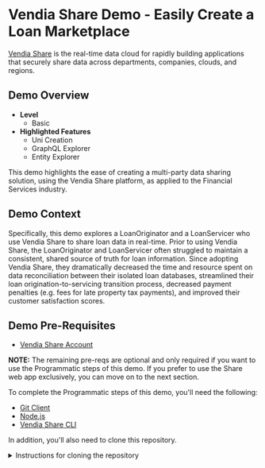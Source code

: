 # Vendia Share Demo - Easily Create a Loan Marketplace

[Vendia Share](https://www.vendia.net) is the real-time data cloud for rapidly building applications that securely share data across departments, companies, clouds, and regions.  

## Demo Overview

* __Level__
    * Basic
* __Highlighted Features__
    * Uni Creation
    * GraphQL Explorer
    * Entity Explorer

This demo highlights the ease of creating a multi-party data sharing solution, using the Vendia Share platform, as applied to the Financial Services industry. 

## Demo Context
Specifically, this demo explores a LoanOriginator and a LoanServicer who use Vendia Share to share loan data in real-time.  Prior to using Vendia Share, the LoanOriginator and LoanServicer often struggled to maintain a consistent, shared source of truth for loan information.   Since adopting Vendia Share, they dramatically decreased the time and resource spent on data reconciliation between their isolated loan databases, streamlined their loan origination-to-servicing transition process, decreased payment penalties (e.g. fees for late  property tax payments), and improved their customer satisfaction scores.

## Demo Pre-Requisites

* [Vendia Share Account](https://share.vendia.net/signup)

__NOTE:__ The remaining pre-reqs are optional and only required if you want to use the Programmatic steps of this demo.  If you prefer to use the Share web app exclusively, you can move on to the next section.

To complete the Programmatic steps of this demo, you'll need the following:

* [Git Client](https://git-scm.com/downloads)
* [Node.js](https://nodejs.org/en/download/)
* [Vendia Share CLI](https://vendia.net/docs/share/cli)

In addition, you'll also need to clone this repository.

<details>
<summary>Instructions for cloning the repository</summary>

## Clone with SSH
 
```bash
git clone git@github.com:vendia/examples.git

## Step 1 - Create a Multi-Party Uni
To create a Uni, you can use either the [Share Web Application](https://share.vendia.net) or the [Share CLI]((https://vendia.net/docs/share/cli).

### Create a Uni using the Share Web Application
To create a Uni using the Share Web Application:

1. Click the `+ Create Universal Application` button
1. Select the `Create your own` option
1. Enter a unique name, prefixed with `test-`, and then click `Next`
1. Define an `OriginatorNode` and a `ServicerNode`
    1. Feel free to vary the `Node region` but leave the other defaults the same
1. Click the checkbox on each node definition and then click `Next`
1. Copy the contents of [schema.json](uni_configuration/schema.json) into the `Uni Schema` text area
    1. Be sure to remove all existing content prior to copying in the new content
1. Scroll to the bottom of the page an expand the `Initial State` section
1. Copy the contents of [initial-state.json](uni_configuration/initial-state.json) into the `Inital State` text area
1. Click `Create`

Wait about 5 minutes for the Uni to reach a `Running` state.

### Create a Uni Programmatically
To create a Uni using the Share CLI:

1. Change directories to `uni_configuration`
    1. `cd uni_configuration`
1. Create your own copy of the `registration.json.sample` file, removing the `.sample` suffix
    1. `cp registration.json.sample registration.json`
1. Edit the `registration.json` file changing
    1. `name` - keep the `test-` prefix but make the remainder of the name unique
    1. `userId` - on both nodes should match your Vendia Share `userId` (i.e. your email address)
1. Create the Uni
    1. `share uni create --config registration.json`

Wait about 5 minutes for the Uni to reach a `Running` state.

## Step 2 - Explore the Uni
Using the Share Web App, explore the Uni and its nodes in more detail.

### Uni Views
Select a Uni by name from the Uni listing to view Uni details.  These views are accessible directly under the Uni's name from the Uni details view.

* __Partner Nodes__ - A list of all partner nodes.  In this demo, there are none as you're acting on behalf of both participants.
* __Schema__ - The schema for the Uni, which is identical to [schema.json](uni_configuration/schema.json)
* __Transactions__ - All transactions of the Uni, and their corresponding block in the distributed ledger 
* __Uni Settings__ - Participant listing and Uni management functions

### Node Configuration Views
Click the `Manage node` button to view node details.  These views are accessible using the left menu of the Node details view.

* __Resources__ - All underlying cloud resources for the node
* __Success Notifications__ - Integrations used to notify when a successful transaction occurs in the Uni
* __Error Notifications__ - Integrations used to notify when a failed transaction occurs on the Node
* __Ingress__ - Management of inbound, asynchronous processing channels

### Node Views
* __Entity Explorer__ - A visual tool for exploring and changing the scalar contents of the node
* __GraphQL Explorer__ - A GraphQL-centric tool for exploring and changing the contents of the node
* __File Explorer__ - A visual tool for exploring and changing the file contents of the node
* __Smart Contracts__ -  A tool for managing the Smart Contracts of the node

## Step 3 - Explore the Pre-Loaded Data of the Uni
The `initial-state.json` file referenced in Step 1 was used to seed the Uni with data.  Creating a Uni based on an initial, known set of data can simplify development and testing.

You can now explore that data using several of the Node Views mentioned in the last step.

### Explore Data using Entity Explorer
You can view data using the Entity Explorer view from either node in the Uni.

**NOTE:** Vendia's security model allows users to see Unis and nodes they have access to. You are able to work with either node because both nodes were created with the same user.

1. Click `Entity Explorer` on either node
1. View both `Loan` items
    1. Columns allow sorting
    1. Clicking on an `_id` value shows a detailed view of the `Loan`
    1. Clicking on `View history` from the detailed view shows all version of the `Loan` over time
1. View the `Loan Perforamnce` items
    1. Repeat the same sub-steps from above
    
### Explore Data using GraphQL Explorer
You can view data using the GraphQL Explorer view from either node in the Uni.

1. Click `GraphQL Explorer` on either node
1. List all `Loan` items
    ```graphql
    query ListLoans {
      list_LoanItems {
        _LoanItems {
          _id
          _owner
          borrowerCreditScore
          loanIdentifier
          numberOfUnits
          originalInterestRate
          originalLoanToValue
          originalUnpaidPrincipalBalance
          originationDate
        }
      }
    }
    ```

1. List all `LoanPerformance` items
    ```graphql
    query ListLoanPerformance {
      list_LoanPerformanceItems {
        _LoanPerformanceItems {
          _id
          _owner
          currentInterestRate
          currentUnpaidPrincipalBalance
          lastPaidInstallmentDate
          loanDelinquencyStatus
          loanIdentifier
          monthlyReportingPeriod
          servicerId
        }
      }
    }
    ```
1. Filter `LoanPerformance` items by `currentInterestRate`
    ```graphql
    query ListLoanPerformance {
      list_LoanPerformanceItems(filter: {currentInterestRate: {lt: 3.00}}) {
        _LoanPerformanceItems {
          _id
          _owner
          currentInterestRate
          currentUnpaidPrincipalBalance
          lastPaidInstallmentDate
          loanDelinquencyStatus
          loanIdentifier
          monthlyReportingPeriod
          servicerId
        }
      }
    }    
    ```

## Step 4 - Add a LoanPerformance Record
You can also add new data to the Uni using either the Entity Explorer or GraphQL Explorer.

### Add Data using Entity Explorer
You can add data using the Entity Explorer view from either node in the Uni.

1. Click `Entity Explorer` on either node
1. Click `LoanPerformance` on the left-most pane
1. Click `+ Create LoanPerformance`
1. Enter values for each field
    1. `loanIdentifier` - `23456`
    1. `monthlyReportingPeriod` - `05/01/2022`
    1. `servicerId` - `54321`
    1. `loanDelinquencyStatus` - `current`
    1. `lastPaidInstallmentDate` - `04/01/2022`
    1. `currentInterestRate` - `2.75`
    1. `currentUnpaidPrincipalBalance` - `551000`
1. Click `Save`
1. Wait for the indicator in the bottom-right to provide confirmation
1. View the new `LoanPerformance` entry in the table

### Add Data using GraphQL Explorer
You can add data using the GraphQL Explorer view from either node in the Uni.

1. Click `GraphQL Explorer` on either node
1. Add a `LoanPerformance` item using the mutation below
```
mutation AddLoanPerformance {
  add_LoanPerformance_async(
    input: {lastPaidInstallmentDate: "2022-04-01", loanIdentifier: "23456", monthlyReportingPeriod: "2022-05-01", servicerId: "54321", currentInterestRate: 2.75, currentUnpaidPrincipalBalance: 551000, loanDelinquencyStatus: current}
  ) {
    result {
      _id
      _owner
      submissionTime
      transactionId
      version
    }
    error
  }
}

```
1. Confirm the `LoanPerformance` item is included in the list of all items
    ```
    query ListLoanPerformance {
      list_LoanPerformanceItems {
        _LoanPerformanceItems {
          _id
          _owner
          currentInterestRate
          currentUnpaidPrincipalBalance
          lastPaidInstallmentDate
          loanDelinquencyStatus
          loanIdentifier
          monthlyReportingPeriod
          servicerId
        }
      }
    }
    ```

## Step 5 - Update a LoanPerformance Record
You can update existing data using either the Entity Explorer or GraphQL Explorer.

### Update Data using Entity Explorer
You can update data using the Entity Explorer view from either node in the Uni.

1. Click `Entity Explorer` on either node
1. Click `LoanPerformance` on the left-most pane
1. Select one of the records by clicking its `_id` value
1. Modify the `currentUnpaidPrincipalBalance` value and click `Save`
1. Once the indicator in the bottom-right confirms the save, click the `View history` button
1. Review the changes between the two versions of this record

### Update Data using GraphQL Explorer
You can update data using the GraphQL Explorer view from either node in the Uni.

1. Click `GraphQL Explorer` on either node
1. List all `LoanPerformance` records
    ```
    query ListLoanPerformance {
      list_LoanPerformanceItems {
        _LoanPerformanceItems {
          _id
          _owner
          currentInterestRate
          currentUnpaidPrincipalBalance
          lastPaidInstallmentDate
          loanDelinquencyStatus
          loanIdentifier
          monthlyReportingPeriod
          servicerId
        }
      }
    }
    ```
1. Copy the `_id` value of one of the records - this is the record your will modify in the next step
1. Execute this mutation to modify the `unpaidPrincipalBalance` of the `LoanPerformance` record identified in the previous step.
    1. __NOTE__: The `id` value in the mutation below should be modified to reflect the `id` value you copied in the previous step.
    
   ```
    mutation UpdateLoanPerformance {
      update_LoanPerformance_async(
        id: "017f2389-b33e-3e52-c7e6-76e60628cb23"
        input: {currentUnpaidPrincipalBalance: 549000}
      ) {
        result {
          _id
          _owner
          submissionTime
          transactionId
          version
        }
        error
      }
    }    
    ```
1. Confirm the update `LoanPerformance` record is reflected in the list of all items
     ```
     query ListLoanPerformance {
       list_LoanPerformanceItems {
         _LoanPerformanceItems {
           _id
           _owner
           currentInterestRate
           currentUnpaidPrincipalBalance
           lastPaidInstallmentDate
           loanDelinquencyStatus
           loanIdentifier
           monthlyReportingPeriod
           servicerId
         }
       }
     }
     ```
## Demo Conclusion
Through these simple steps, you explored the basics of Vendia Share.  

For more advanced features, please explore additional [demos](../../../demos).
